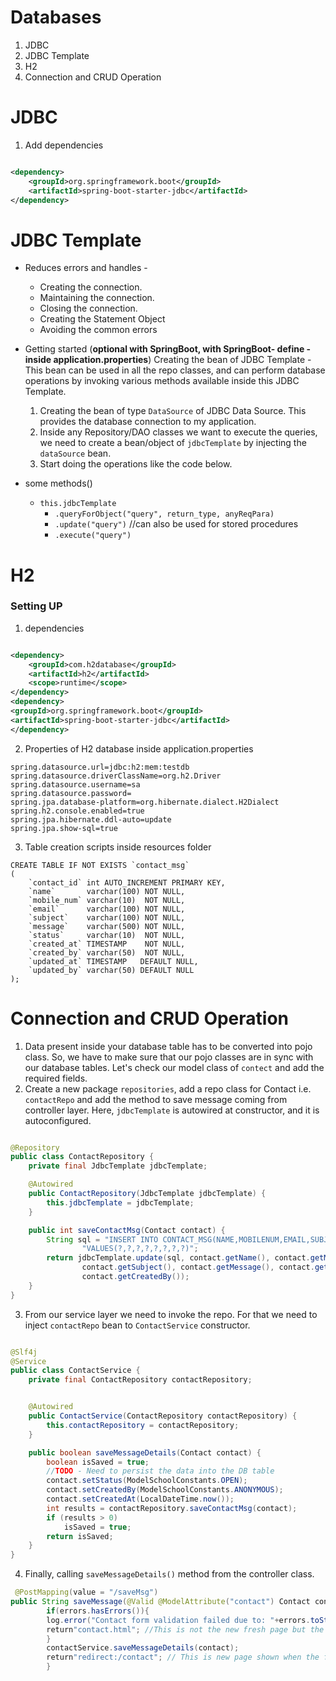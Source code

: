 # Databases

1. JDBC
2. JDBC Template
3. H2
4. Connection and CRUD Operation

# JDBC

1. Add dependencies

````xml

<dependency>
    <groupId>org.springframework.boot</groupId>
    <artifactId>spring-boot-starter-jdbc</artifactId>
</dependency>
````

# JDBC Template

* Reduces errors and handles -
    * Creating the connection.
    * Maintaining the connection.
    * Closing the connection.
    * Creating the Statement Object
    * Avoiding the common errors
* Getting started (**optional with SpringBoot, with SpringBoot- define - inside application.properties**)
  Creating the bean of JDBC Template - This bean can be used in all the repo classes, and can perform database
  operations by invoking various methods available inside this JDBC Template.
    1. Creating the bean of type ``DataSource`` of JDBC Data Source. This provides the database connection to my
       application.
    2. Inside any Repository/DAO classes we want to execute the queries, we need to create a bean/object
       of ``jdbcTemplate`` by injecting the ``dataSource`` bean.
    3. Start doing the operations like the code below.

* some methods()
    * `this.jdbcTemplate`
        * `.queryForObject("query", return_type, anyReqPara)`
        * `.update("query")`  //can also be used for stored procedures
        * `.execute("query")`

# H2

### Setting UP

1. dependencies

````xml

<dependency>
    <groupId>com.h2database</groupId>
    <artifactId>h2</artifactId>
    <scope>runtime</scope>
</dependency>
<dependency>
<groupId>org.springframework.boot</groupId>
<artifactId>spring-boot-starter-jdbc</artifactId>
</dependency>
````

2. Properties of H2 database inside application.properties

````
spring.datasource.url=jdbc:h2:mem:testdb
spring.datasource.driverClassName=org.h2.Driver
spring.datasource.username=sa
spring.datasource.password=
spring.jpa.database-platform=org.hibernate.dialect.H2Dialect
spring.h2.console.enabled=true
spring.jpa.hibernate.ddl-auto=update
spring.jpa.show-sql=true
````

3. Table creation scripts inside resources folder

````mysql
CREATE TABLE IF NOT EXISTS `contact_msg`
(
    `contact_id` int AUTO_INCREMENT PRIMARY KEY,
    `name`       varchar(100) NOT NULL,
    `mobile_num` varchar(10)  NOT NULL,
    `email`      varchar(100) NOT NULL,
    `subject`    varchar(100) NOT NULL,
    `message`    varchar(500) NOT NULL,
    `status`     varchar(10)  NOT NULL,
    `created_at` TIMESTAMP    NOT NULL,
    `created_by` varchar(50)  NOT NULL,
    `updated_at` TIMESTAMP   DEFAULT NULL,
    `updated_by` varchar(50) DEFAULT NULL
);
````

# Connection and CRUD Operation 

1. Data present inside your database table has to be converted into pojo class. So, we have to make sure that our pojo
   classes are in sync with our database tables. Let's check our model class of ``contect`` and add the required fields.
2. Create a new package ``repositories``, add a repo class for Contact i.e. ``contactRepo`` and add the method to save
   message coming from controller layer. Here, ``jdbcTemplate`` is autowired at constructor, and it is autoconfigured.

````java

@Repository
public class ContactRepository {
    private final JdbcTemplate jdbcTemplate;

    @Autowired
    public ContactRepository(JdbcTemplate jdbcTemplate) {
        this.jdbcTemplate = jdbcTemplate;
    }

    public int saveContactMsg(Contact contact) {
        String sql = "INSERT INTO CONTACT_MSG(NAME,MOBILENUM,EMAIL,SUBJECT,MESSAGE,STATUS,CREATED_AT,CREATED_BY) " +
                "VALUES(?,?,?,?,?,?,?,?)";
        return jdbcTemplate.update(sql, contact.getName(), contact.getMobileNum(), contact.getEmail(),
                contact.getSubject(), contact.getMessage(), contact.getStatus(), contact.getCreatedAt(),
                contact.getCreatedBy());
    }
}
````

3. From our service layer we need to invoke the repo. For that we need to inject ``contactRepo`` bean
   to ``ContactService`` constructor.

````java

@Slf4j
@Service
public class ContactService {
    private final ContactRepository contactRepository;


    @Autowired
    public ContactService(ContactRepository contactRepository) {
        this.contactRepository = contactRepository;
    }

    public boolean saveMessageDetails(Contact contact) {
        boolean isSaved = true;
        //TODO - Need to persist the data into the DB table
        contact.setStatus(ModelSchoolConstants.OPEN);
        contact.setCreatedBy(ModelSchoolConstants.ANONYMOUS);
        contact.setCreatedAt(LocalDateTime.now());
        int results = contactRepository.saveContactMsg(contact);
        if (results > 0)
            isSaved = true;
        return isSaved;
    }
}

````

4. Finally, calling ``saveMessageDetails()`` method from the controller class.

````java
 @PostMapping(value = "/saveMsg")
public String saveMessage(@Valid @ModelAttribute("contact") Contact contact,Errors errors){  //How the fuck, this method knows about the variable coming from UI.
        if(errors.hasErrors()){
        log.error("Contact form validation failed due to: "+errors.toString());
        return"contact.html"; //This is not the new fresh page but the same page, where user was typing the information.
        }
        contactService.saveMessageDetails(contact);
        return"redirect:/contact"; // This is new page shown when the form is submitter correctly.
        }
````


